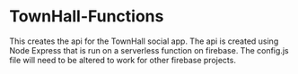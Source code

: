 # TownHall-Functions

This creates the api for the TownHall social app.
The api is created using Node Express that is run on a serverless function on firebase.
The config.js file will need to be altered to work for other firebase projects.
